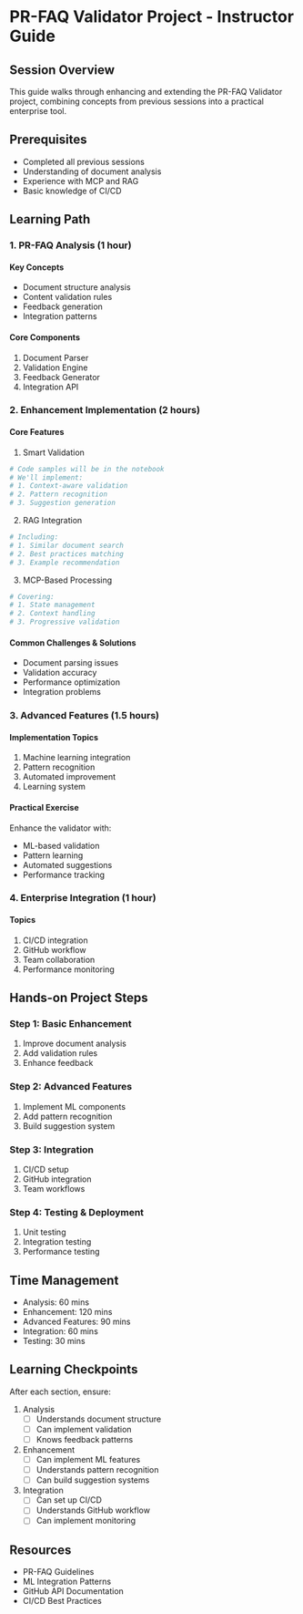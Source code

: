 # PR-FAQ Validator Project - Instructor Guide

## Session Overview
This guide walks through enhancing and extending the PR-FAQ Validator project, combining concepts from previous sessions into a practical enterprise tool.

## Prerequisites
- Completed all previous sessions
- Understanding of document analysis
- Experience with MCP and RAG
- Basic knowledge of CI/CD

## Learning Path

### 1. PR-FAQ Analysis (1 hour)

#### Key Concepts
- Document structure analysis
- Content validation rules
- Feedback generation
- Integration patterns

#### Core Components
1. Document Parser
2. Validation Engine
3. Feedback Generator
4. Integration API

### 2. Enhancement Implementation (2 hours)

#### Core Features
1. Smart Validation
```python
# Code samples will be in the notebook
# We'll implement:
# 1. Context-aware validation
# 2. Pattern recognition
# 3. Suggestion generation
```

2. RAG Integration
```python
# Including:
# 1. Similar document search
# 2. Best practices matching
# 3. Example recommendation
```

3. MCP-Based Processing
```python
# Covering:
# 1. State management
# 2. Context handling
# 3. Progressive validation
```

#### Common Challenges & Solutions
- Document parsing issues
- Validation accuracy
- Performance optimization
- Integration problems

### 3. Advanced Features (1.5 hours)

#### Implementation Topics
1. Machine learning integration
2. Pattern recognition
3. Automated improvement
4. Learning system

#### Practical Exercise
Enhance the validator with:
- ML-based validation
- Pattern learning
- Automated suggestions
- Performance tracking

### 4. Enterprise Integration (1 hour)

#### Topics
1. CI/CD integration
2. GitHub workflow
3. Team collaboration
4. Performance monitoring

## Hands-on Project Steps

### Step 1: Basic Enhancement
1. Improve document analysis
2. Add validation rules
3. Enhance feedback

### Step 2: Advanced Features
1. Implement ML components
2. Add pattern recognition
3. Build suggestion system

### Step 3: Integration
1. CI/CD setup
2. GitHub integration
3. Team workflows

### Step 4: Testing & Deployment
1. Unit testing
2. Integration testing
3. Performance testing

## Time Management
- Analysis: 60 mins
- Enhancement: 120 mins
- Advanced Features: 90 mins
- Integration: 60 mins
- Testing: 30 mins

## Learning Checkpoints
After each section, ensure:

1. Analysis
   - [ ] Understands document structure
   - [ ] Can implement validation
   - [ ] Knows feedback patterns

2. Enhancement
   - [ ] Can implement ML features
   - [ ] Understands pattern recognition
   - [ ] Can build suggestion systems

3. Integration
   - [ ] Can set up CI/CD
   - [ ] Understands GitHub workflow
   - [ ] Can implement monitoring

## Resources
- PR-FAQ Guidelines
- ML Integration Patterns
- GitHub API Documentation
- CI/CD Best Practices
